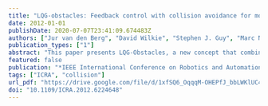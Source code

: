 ```yaml
---
title: "LQG-obstacles: Feedback control with collision avoidance for mobile robots with motion and sensing uncertainty"
date: 2012-01-01
publishDate: 2020-07-07T23:41:09.674483Z
authors: ["Jur van den Berg", "David Wilkie", "Stephen J. Guy", "Marc Niethammer", "Dinesh Manocha"]
publication_types: ["1"]
abstract: "This paper presents LQG-Obstacles, a new concept that combines linear-quadratic feedback control of mobile robots with guaranteed avoidance of collisions with obstacles. Our approach generalizes the concept of Velocity Obstacles [3] to any robotic system with a linear Gaussian dynamics model. We integrate a Kalman filter for state estimation and an LQR feedback controller into a closed-loop dynamics model of which a higher-level control objective is the “control input”. We then define the LQG-Obstacle as the set of control objectives that result in a collision with high probability. Selecting a control objective outside the LQG-Obstacle then produces collisionfree motion. We demonstrate the potential of LQG-Obstacles by safely and smoothly navigating a simulated quadrotor helicopter with complex non-linear dynamics and motion and sensing uncertainty through three-dimensional environments with obstacles and narrow passages."
featured: false
publication: "*IEEE International Conference on Robotics and Automation, ICRA 2012, 14-18 May, 2012, St. Paul, Minnesota, USA*"
tags: ["ICRA", "collision"]
url_pdf: "https://drive.google.com/file/d/1xfSQ6_OqqqM-OHEPfJ_bbLWKlUC4lK3g"
doi: "10.1109/ICRA.2012.6224648"
---
```


